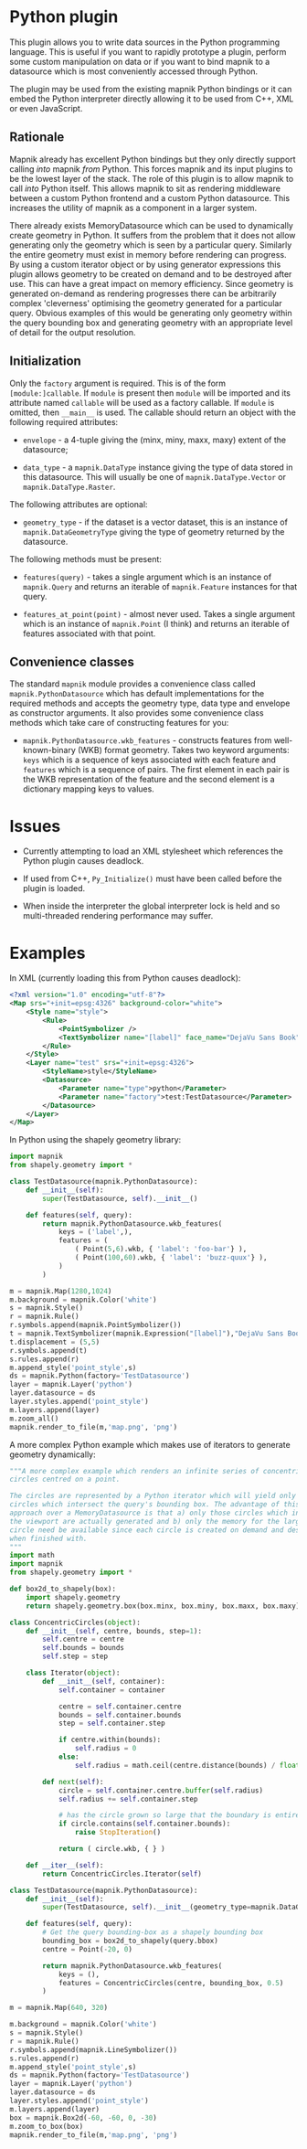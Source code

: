 # Python plugin

This plugin allows you to write data sources in the Python programming language.
This is useful if you want to rapidly prototype a plugin, perform some custom
manipulation on data or if you want to bind mapnik to a datasource which is most
conveniently accessed through Python.

The plugin may be used from the existing mapnik Python bindings or it can embed
the Python interpreter directly allowing it to be used from C++, XML or even
JavaScript.

## Rationale

Mapnik already has excellent Python bindings but they only directly support
calling *into* mapnik *from* Python. This forces mapnik and its input plugins to
be the lowest layer of the stack. The role of this plugin is to allow mapnik to
call *into* Python itself. This allows mapnik to sit as rendering middleware
between a custom Python frontend and a custom Python datasource. This increases
the utility of mapnik as a component in a larger system.

There already exists MemoryDatasource which can be used to dynamically create
geometry in Python. It suffers from the problem that it does not allow
generating only the geometry which is seen by a particular query. Similarly the
entire geometry must exist in memory before rendering can progress. By using a
custom iterator object or by using generator expressions this plugin allows
geometry to be created on demand and to be destroyed after use. This can have a
great impact on memory efficiency. Since geometry is generated on-demand as
rendering progresses there can be arbitrarily complex 'cleverness' optimising
the geometry generated for a particular query. Obvious examples of this would
be generating only geometry within the query bounding box and generating
geometry with an appropriate level of detail for the output resolution.

## Initialization

Only the `factory` argument is required. This is of the form
`[module:]callable`. If `module` is present then `module` will be imported and
its attribute named `callable` will be used as a factory callable. If `module`
is omitted, then `__main__` is used. The callable should return an object with
the following required attributes:

* `envelope` - a 4-tuple giving the (minx, miny, maxx, maxy) extent of the
  datasource;

* `data_type` - a `mapnik.DataType` instance giving the type of data stored in
  this datasource. This will usually be one of `mapnik.DataType.Vector` or
  `mapnik.DataType.Raster`.

The following attributes are optional:

* `geometry_type` - if the dataset is a vector dataset, this is an instance of
  `mapnik.DataGeometryType` giving the type of geometry returned by the
   datasource.

The following methods must be present:

* `features(query)` - takes a single argument which is an instance of
  `mapnik.Query` and returns an iterable of `mapnik.Feature` instances for that
  query.

* `features_at_point(point)` - almost never used. Takes a single argument which
  is an instance of `mapnik.Point` (I think) and returns an iterable of
  features associated with that point.

## Convenience classes

The standard `mapnik` module provides a convenience class called
`mapnik.PythonDatasource` which has default implementations for the required
methods and accepts the geometry type, data type and envelope as constructor
arguments. It also provides some convenience class methods which take care of
constructing features for you:

* `mapnik.PythonDatasource.wkb_features` - constructs features from
  well-known-binary (WKB) format geometry. Takes two keyword arguments: `keys`
  which is a sequence of keys associated with each feature and `features` which
  is a sequence of pairs. The first element in each pair is the WKB
  representation of the feature and the second element is a dictionary mapping
  keys to values.

# Issues

* Currently attempting to load an XML stylesheet which references the Python
  plugin causes deadlock.

* If used from C++, `Py_Initialize()` must have been called before the plugin
  is loaded.

* When inside the interpreter the global interpreter lock is held and so
  multi-threaded rendering performance may suffer.

# Examples

In XML (currently loading this from Python causes deadlock):

```xml
<?xml version="1.0" encoding="utf-8"?>
<Map srs="+init=epsg:4326" background-color="white">
    <Style name="style">
        <Rule>
            <PointSymbolizer />
            <TextSymbolizer name="[label]" face_name="DejaVu Sans Book" size="10" dx="5" dy="5"/>
        </Rule>
    </Style>
    <Layer name="test" srs="+init=epsg:4326">
        <StyleName>style</StyleName>
        <Datasource>
            <Parameter name="type">python</Parameter>
            <Parameter name="factory">test:TestDatasource</Parameter>
        </Datasource>
    </Layer>
</Map>
```

In Python using the shapely geometry library:

```python
import mapnik
from shapely.geometry import *

class TestDatasource(mapnik.PythonDatasource):
    def __init__(self):
        super(TestDatasource, self).__init__()

    def features(self, query):
        return mapnik.PythonDatasource.wkb_features(
            keys = ('label',), 
            features = (
                ( Point(5,6).wkb, { 'label': 'foo-bar'} ), 
                ( Point(100,60).wkb, { 'label': 'buzz-quux'} ), 
            )
        )

m = mapnik.Map(1280,1024)
m.background = mapnik.Color('white')
s = mapnik.Style()
r = mapnik.Rule()
r.symbols.append(mapnik.PointSymbolizer())
t = mapnik.TextSymbolizer(mapnik.Expression("[label]"),"DejaVu Sans Book",10,mapnik.Color('black'))
t.displacement = (5,5)
r.symbols.append(t)
s.rules.append(r)
m.append_style('point_style',s)
ds = mapnik.Python(factory='TestDatasource')
layer = mapnik.Layer('python')
layer.datasource = ds
layer.styles.append('point_style')
m.layers.append(layer)
m.zoom_all()
mapnik.render_to_file(m,'map.png', 'png')
```

A more complex Python example which makes use of iterators to generate geometry
dynamically:

```python
"""A more complex example which renders an infinite series of concentric
circles centred on a point.

The circles are represented by a Python iterator which will yield only the
circles which intersect the query's bounding box. The advantage of this
approach over a MemoryDatasource is that a) only those circles which intersect
the viewport are actually generated and b) only the memory for the largest
circle need be available since each circle is created on demand and destroyed
when finished with.
"""
import math
import mapnik
from shapely.geometry import *

def box2d_to_shapely(box):
    import shapely.geometry
    return shapely.geometry.box(box.minx, box.miny, box.maxx, box.maxy)

class ConcentricCircles(object):
    def __init__(self, centre, bounds, step=1):
        self.centre = centre
        self.bounds = bounds
        self.step = step

    class Iterator(object):
        def __init__(self, container):
            self.container = container

            centre = self.container.centre
            bounds = self.container.bounds
            step = self.container.step

            if centre.within(bounds):
                self.radius = 0
            else:
                self.radius = math.ceil(centre.distance(bounds) / float(step)) * step

        def next(self):
            circle = self.container.centre.buffer(self.radius)
            self.radius += self.container.step

            # has the circle grown so large that the boundary is entirely within it?
            if circle.contains(self.container.bounds):
                raise StopIteration()

            return ( circle.wkb, { } )

    def __iter__(self):
        return ConcentricCircles.Iterator(self)

class TestDatasource(mapnik.PythonDatasource):
    def __init__(self):
        super(TestDatasource, self).__init__(geometry_type=mapnik.DataGeometryType.Polygon)

    def features(self, query):
        # Get the query bounding-box as a shapely bounding box
        bounding_box = box2d_to_shapely(query.bbox)
        centre = Point(-20, 0)

        return mapnik.PythonDatasource.wkb_features(
            keys = (),
            features = ConcentricCircles(centre, bounding_box, 0.5)
        )

m = mapnik.Map(640, 320)

m.background = mapnik.Color('white')
s = mapnik.Style()
r = mapnik.Rule()
r.symbols.append(mapnik.LineSymbolizer())
s.rules.append(r)
m.append_style('point_style',s)
ds = mapnik.Python(factory='TestDatasource')
layer = mapnik.Layer('python')
layer.datasource = ds
layer.styles.append('point_style')
m.layers.append(layer)
box = mapnik.Box2d(-60, -60, 0, -30)
m.zoom_to_box(box)
mapnik.render_to_file(m,'map.png', 'png')
```
